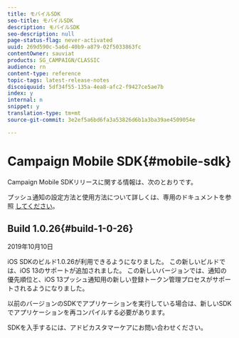 ```yaml
---
title: モバイルSDK
seo-title: モバイルSDK
description: モバイルSDK
seo-description: null
page-status-flag: never-activated
uuid: 269d590c-5a6d-40b9-a879-02f5033863fc
contentOwner: sauviat
products: SG_CAMPAIGN/CLASSIC
audience: rn
content-type: reference
topic-tags: latest-release-notes
discoiquuid: 5df34f55-135a-4ea8-afc2-f9427ce5ae7b
index: y
internal: n
snippet: y
translation-type: tm+mt
source-git-commit: 3e2ef5a6bd6fa3a53826d6b1a3ba39ae4509054e

---
```



# Campaign Mobile SDK{#mobile-sdk}

Campaign Mobile SDKリリースに関する情報は、次のとおりです。



プッシュ通知の設定方法と使用方法について詳しくは、専用のドキュメントを参照 [してください](../../delivery/using/about-mobile-app-channel.md)。

## Build 1.0.26{#build-1-0-26}

2019年10月10日

iOS SDKのビルド1.0.26が利用できるようになりました。 この新しいビルドでは、iOS 13のサポートが追加されました。 この新しいバージョンでは、通知の優先順位と、iOS 13プッシュ通知用の新しい登録トークン管理プロセスがサポートされるようになりました。

以前のバージョンのSDKでアプリケーションを実行している場合は、新しいSDKでアプリケーションを再コンパイルする必要があります。

SDKを入手するには、アドビカスタマーケアにお問い合わせください。